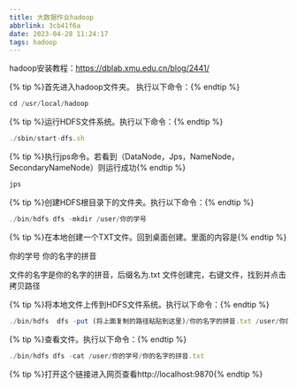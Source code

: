 ```yaml
---
title: 大数据作业hadoop
abbrlink: 3cb41f6a
date: 2023-04-28 11:24:17
tags: hadoop
---
```


hadoop安装教程：https://dblab.xmu.edu.cn/blog/2441/

{% tip %}首先进入hadoop文件夹。 执行以下命令：{% endtip %}

```javascript
cd /usr/local/hadoop
```

{% tip %}运行HDFS文件系统。执行以下命令：{% endtip %}

``` javascript
./sbin/start-dfs.sh
```

{% tip %}执行jps命令。若看到（DataNode，Jps，NameNode，SecondaryNameNode）则运行成功{% endtip %}

``` javascript
jps
```

{% tip %}创建HDFS根目录下的文件夹。执行以下命令：{% endtip %}

``` javascript
./bin/hdfs dfs -mkdir /user/你的学号
```

{% tip %}在本地创建一个TXT文件。回到桌面创建。里面的内容是{% endtip %}

你的学号
你的名字的拼音

文件的名字是你的名字的拼音，后缀名为.txt
文件创建完，右键文件，找到并点击拷贝路径

{% tip %}将本地文件上传到HDFS文件系统。执行以下命令：{% endtip %}

``` javascript
./bin/hdfs  dfs -put (将上面复制的路径粘贴到这里)/你的名字的拼音.txt /user/你的学号/ 
```

{% tip %}查看文件。执行以下命令：{% endtip %}

``` javascript
./bin/hdfs dfs -cat /user/你的学号/你的名字的拼音.txt
```

{% tip %}打开这个链接进入网页查看http://localhost:9870{% endtip %}
